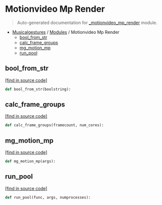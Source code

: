 # Motionvideo Mp Render

> Auto-generated documentation for [_motionvideo_mp_render](https://github.com/fourMs/MGT-python/blob/main/_motionvideo_mp_render.py) module.

- [Musicalgestures](README.md#musicalgestures-index) / [Modules](MODULES.md#musicalgestures-modules) / Motionvideo Mp Render
    - [bool_from_str](#bool_from_str)
    - [calc_frame_groups](#calc_frame_groups)
    - [mg_motion_mp](#mg_motion_mp)
    - [run_pool](#run_pool)

## bool_from_str

[[find in source code]](https://github.com/fourMs/MGT-python/blob/main/_motionvideo_mp_render.py#L201)

```python
def bool_from_str(boolstring):
```

## calc_frame_groups

[[find in source code]](https://github.com/fourMs/MGT-python/blob/main/_motionvideo_mp_render.py#L187)

```python
def calc_frame_groups(framecount, num_cores):
```

## mg_motion_mp

[[find in source code]](https://github.com/fourMs/MGT-python/blob/main/_motionvideo_mp_render.py#L14)

```python
def mg_motion_mp(args):
```

## run_pool

[[find in source code]](https://github.com/fourMs/MGT-python/blob/main/_motionvideo_mp_render.py#L182)

```python
def run_pool(func, args, numprocesses):
```
